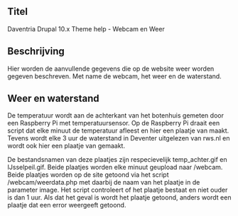 ## Titel

Daventria Drupal 10.x Theme help - Webcam en Weer

## Beschrijving

Hier worden de aanvullende gegevens die op de website weer worden gegeven beschreven. Met name de webcam, het weer en de waterstand.

## Weer en waterstand

De temperatuur wordt aan de achterkant van het botenhuis gemeten door een Raspberry Pi met temperatuursensor. Op de Raspberry Pi draait een script dat elke minuut de temperatuur afleest en hier een plaatje van maakt. Tevens wordt elke 3 uur de waterstand in Deventer uitgelezen van rws.nl en wordt ook hier een plaatje van gemaakt.

De bestandsnamen van deze plaatjes zijn respecievelijk temp_achter.gif en IJsselpeil.gif. Beide plaatjes worden elke minuut geupload naar /webcam. Beide plaatjes worden op de site getoond via het script /webcam/weerdata.php met daarbij de naam van het plaatje in de parameter image. Het script controleert of het plaatje bestaat en niet ouder is dan 1 uur. Als dat het geval is wordt het plaatje getoond, anders wordt een plaatje dat een error weergeeft getoond.
